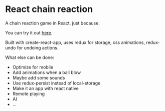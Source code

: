 # React chain reaction

A chain reaction game in React, just because.

You can try it out [here](https://sfavot.github.io/react-chain-reaction/).

Built with create-react-app, uses redux for storage, css animations, redux-undo for undoing actions.

What else can be done:
 - Optimize for mobile
 - Add animations when a ball blow
 - Maybe add some sounds
 - Use redux-persist instead of local-storage
 - Make it an app with react native
 - Remote playing
 - AI
 - ...
